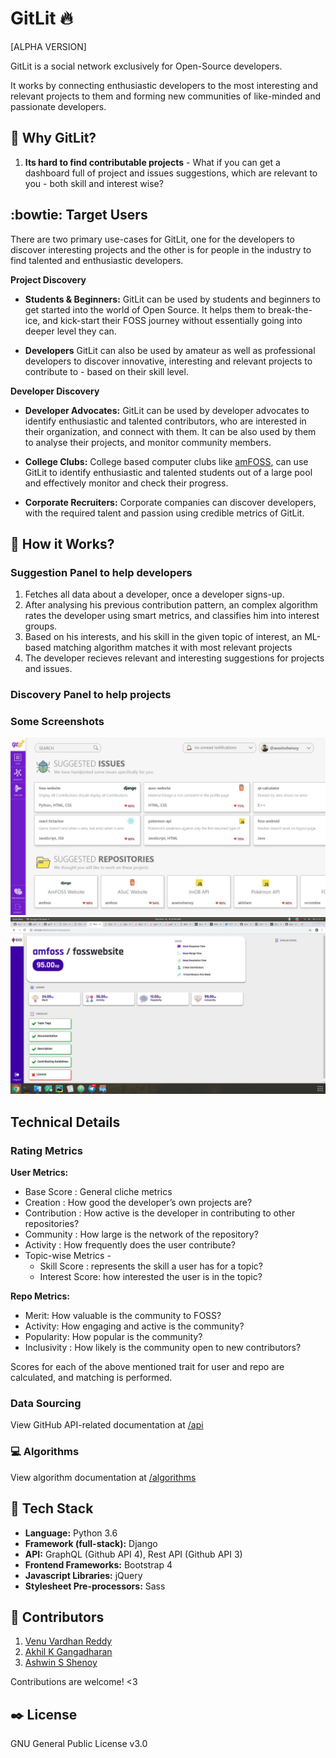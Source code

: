 # GitLit :fire:
[ALPHA VERSION]

GitLit is a social network exclusively for Open-Source developers.

It works by connecting enthusiastic developers to the most interesting and relevant projects to them and forming new communities of like-minded and passionate developers.   

## :thinking: Why GitLit? 

1. **Its hard to find contributable projects** - What if you can get a dashboard full of project and issues suggestions, which are relevant to you - both skill and interest wise?


## :bowtie: Target Users  
There are two primary use-cases for GitLit, one for the developers to discover interesting projects and the other is for 
people in the industry to find talented and enthusiastic developers. 

**Project Discovery**

* **Students & Beginners:** GitLit can be used by students and beginners to get started into the world of Open Source.
It helps them to break-the-ice, and kick-start their FOSS journey without essentially going into deeper level they can.

* **Developers** GitLit can also be used by amateur as well as professional developers to discover innovative, interesting
and relevant projects to contribute to - based on their skill level.

**Developer Discovery**

* **Developer Advocates:** GitLit can be used by developer advocates to identify enthusiastic and talented 
contributors, who are interested in their organization, and connect with them. It can be also used by them to analyse 
their projects, and monitor community members. 

* **College Clubs:** College based computer clubs like [amFOSS](http://amfoss.in/), can use GitLit to identify enthusiastic and talented 
 students out of a large pool and effectively monitor and check their progress.
 
 * **Corporate Recruiters:** Corporate companies can discover developers, with the required talent and passion using
 credible metrics of GitLit. 


## :electric_plug: How it Works?  

### Suggestion Panel to help developers
1. Fetches all data about a developer, once a developer signs-up.
2. After analysing his previous contribution pattern, an complex algorithm rates the developer using smart metrics, and classifies him into interest groups.
3. Based on his interests, and his skill in the given topic of interest, an ML-based matching algorithm matches it with most relevant projects
4. The developer recieves relevant and interesting suggestions for projects and issues.  

### Discovery Panel to help projects


### Some Screenshots
<img src="/dashboard.jpg" alt="User Dashboard"> 
<img src="/repo.jpg" alt="Repository Profile">

## Technical Details

### Rating Metrics

**User Metrics:**

- Base Score : General cliche metrics
- Creation : How good the developer’s own projects are?
- Contribution : How active is the developer in contributing to other repositories?
- Community : How large is the network of the repository?
- Activity : How frequently does the user contribute?
- Topic-wise Metrics -
  - Skill Score : represents the skill a user has for a topic?
  - Interest Score: how interested the user is in the topic?

**Repo Metrics:**

- Merit: How valuable is the community to FOSS?
- Activity: How engaging and active is the community?
- Popularity: How popular is the community?
- Inclusivity : How likely is the community open to new contributors? 

Scores for each of the above mentioned trait for user and repo are calculated, and matching is performed. 

### Data Sourcing 

View GitHub API-related documentation at [/api](/api/README.md)


### :computer: Algorithms  

View algorithm documentation at [/algorithms](/algorithms/README.MD) 

## :nut_and_bolt: Tech Stack  

* **Language:** Python 3.6
* **Framework (full-stack):** Django
* **API:** GraphQL (Github API 4), Rest API (Github API 3)
* **Frontend Frameworks:** Bootstrap 4
* **Javascript Libraries:** jQuery
* **Stylesheet Pre-processors:** Sass 


##  :busts_in_silhouette: Contributors

1. [Venu Vardhan Reddy](https://github.com/vchrombie)
2. [Akhil K Gangadharan](https://github.com/akhilam512)
3. [Ashwin S Shenoy](https://github.com/aswinshenoy)

Contributions are welcome! <3

## :black_nib: License 
GNU General Public License v3.0
